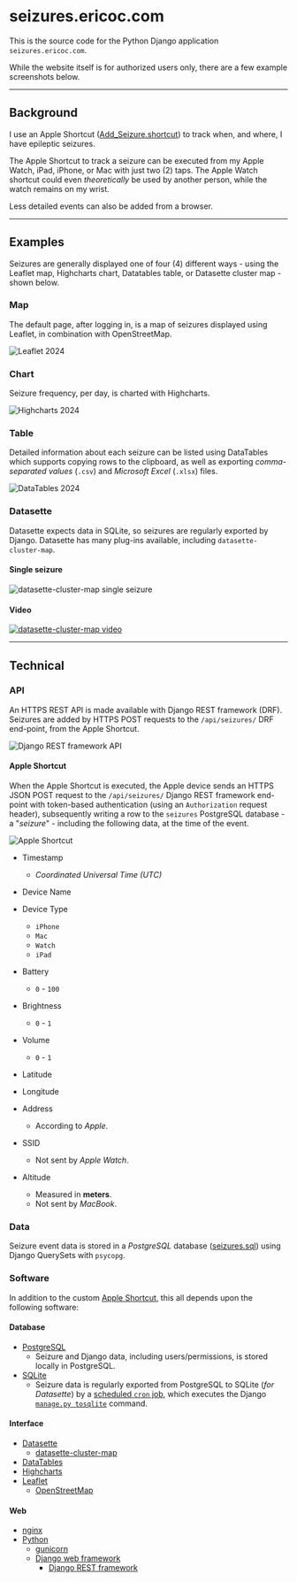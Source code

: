 # seizures.ericoc.com

This is the source code for the Python Django application `seizures.ericoc.com`.

While the website itself is for authorized users only, there are a few example
screenshots below.

---

## Background

I use an Apple Shortcut ([Add_Seizure.shortcut](Add_Seizure.shortcut)) to track
when, and where, I have epileptic seizures.

The Apple Shortcut to track a seizure can be executed from my Apple Watch,
iPad, iPhone, or Mac with just two (2) taps.
The Apple Watch shortcut could even _theoretically_ be used by another person,
while the watch remains on my wrist.

Less detailed events can also be added from a browser.

---

## Examples

Seizures are generally displayed one of four (4) different ways -
using the Leaflet map, Highcharts chart, Datatables table, or
Datasette cluster map - shown below.

### Map

The default page, after logging in, is a map of seizures displayed using
Leaflet, in combination with OpenStreetMap.

![Leaflet 2024](apps/core/static/images/leaflet_2024.png)

### Chart

Seizure frequency, per day, is charted with Highcharts.

![Highcharts 2024](apps/core/static/images/highcharts_2024.png)

### Table

Detailed information about each seizure can be listed using DataTables which
supports copying rows to the clipboard, as well as exporting
_comma-separated values_ (`.csv`) and _Microsoft Excel_ (`.xlsx`) files.

![DataTables 2024](apps/core/static/images/datatables_2024.png)

### Datasette

Datasette expects data in SQLite, so seizures are regularly exported by Django.
Datasette has many plug-ins available, including `datasette-cluster-map`.

#### Single seizure
![datasette-cluster-map single seizure](apps/core/static/images/datasette_2024.png)

#### Video
[![datasette-cluster-map video](https://img.youtube.com/vi/mkK9Y-oMrAY/0.jpg)](https://www.youtube.com/watch?v=mkK9Y-oMrAY)


---

## Technical

### API

An HTTPS REST API is made available with Django REST framework (DRF).
Seizures are added by HTTPS POST requests to the `/api/seizures/` DRF end-point,
from the Apple Shortcut.

![Django REST framework API](apps/core/static/images/drf_example.png)

#### Apple Shortcut

When the Apple Shortcut is executed, the Apple device sends an HTTPS JSON POST
request to the `/api/seizures/` Django REST framework end-point with token-based
authentication (using an `Authorization` request header), subsequently writing
a row to the `seizures` PostgreSQL database - a "_seizure_" - including the following data,
at the time of the event.

![Apple Shortcut](apps/core/static/images/shortcut_2024.png)

- Timestamp
  - _Coordinated Universal Time (UTC)_
- Device Name
- Device Type
  - `iPhone`
  - `Mac`
  - `Watch`
  - `iPad`

- Battery
  - `0` - `100`
- Brightness
  - `0` - `1`
- Volume
  - `0` - `1`

- Latitude
- Longitude

- Address
  - According to _Apple_.
- SSID
  - Not sent by _Apple Watch_.
- Altitude
  - Measured in **meters**.
  - Not sent by _MacBook_.

### Data

Seizure event data is stored in a _PostgreSQL_ database
([seizures.sql](seizures.sql)) using Django QuerySets with `psycopg`.

### Software

In addition to the custom [Apple Shortcut](https://support.apple.com/guide/shortcuts/welcome/ios),
this all depends upon the following software:

#### Database

- [PostgreSQL](https://www.postgresql.org/)
  * Seizure and Django data, including users/permissions, is stored locally in PostgreSQL.
- [SQLite](https://www.sqlite.org/)
  * Seizure data is regularly exported from PostgreSQL to SQLite (_for Datasette_) by a [scheduled `cron` job](seizures.cron),
  which executes the Django [`manage.py tosqlite`](apps/seizures/management/commands/tosqlite.py) command.

#### Interface

- [Datasette](https://datasette.io/)
  - [datasette-cluster-map](https://datasette.io/plugins/datasette-cluster-map)
- [DataTables](https://datatables.net/)
- [Highcharts](https://www.highcharts.com/)
- [Leaflet](https://leafletjs.com/)
  - [OpenStreetMap](https://www.openstreetmap.org/)

#### Web

- [nginx](https://nginx.org/)
- [Python](https://www.python.org/)
  - [gunicorn](https://gunicorn.org/)
  - [Django web framework](https://www.djangoproject.com/)
    - [Django REST framework](https://www.django-rest-framework.org/)
